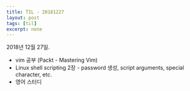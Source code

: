 ```yaml
---
title: TIL - 20181227
layout: post
tags: [til]
excerpt: none
---
```


2018년 12월 27일.

- vim 공부 (Packt - Mastering Vim)
- Linux shell scripting 2장 - password 생성, script arguments, special character, etc.
- 영어 스터디